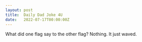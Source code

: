 ```yaml
---
layout: post
title:  Daily Dad Joke 4U
date:   2022-07-17T00:00:00Z
---
```

What did one flag say to the other flag? Nothing. It just waved.
